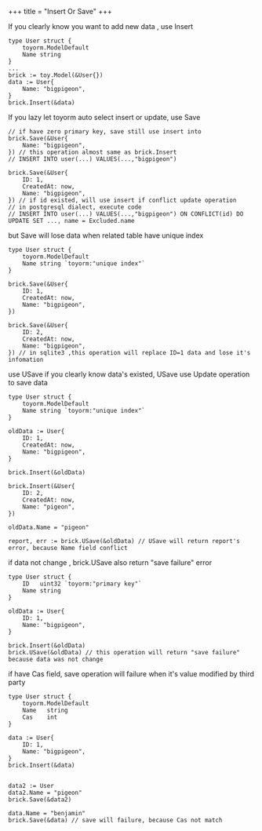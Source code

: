 +++
title = "Insert Or Save"
+++

If you clearly know you want to add new data , use Insert

```golang
type User struct {
	toyorm.ModelDefault
	Name string
}
...
brick := toy.Model(&User{})
data := User{
	Name: "bigpigeon",
}
brick.Insert(&data)
```

If you lazy let toyorm auto select insert or update, use Save

```golang
// if have zero primary key, save still use insert into
brick.Save(&User{
	Name: "bigpigeon",
}) // this operation almost same as brick.Insert
// INSERT INTO user(...) VALUES(...,"bigpigeon")

brick.Save(&User{
	ID: 1,
	CreatedAt: now,
	Name: "bigpigeon",
}) // if id existed, will use insert if conflict update operation
// in postgresql dialect, execute code
// INSERT INTO user(...) VALUES(...,"bigpigeon") ON CONFLICT(id) DO UPDATE SET ..., name = Excluded.name 
```

but Save will lose data when related table have unique index

```golang
type User struct {
	toyorm.ModelDefault
	Name string `toyorm:"unique index"`
}

brick.Save(&User{
	ID: 1,
	CreatedAt: now,
	Name: "bigpigeon",
}) 

brick.Save(&User{
	ID: 2,
	CreatedAt: now,
	Name: "bigpigeon",
}) // in sqlite3 ,this operation will replace ID=1 data and lose it's infomation

```

use USave if you clearly know data's existed, USave use Update operation to save data

```golang
type User struct {
	toyorm.ModelDefault
	Name string `toyorm:"unique index"`
}

oldData := User{
	ID: 1,
	CreatedAt: now,
	Name: "bigpigeon",
}

brick.Insert(&oldData) 

brick.Insert(&User{
	ID: 2,
	CreatedAt: now,
	Name: "pigeon",
})

oldData.Name = "pigeon"

report, err := brick.USave(&oldData) // USave will return report's error, because Name field conflict
```

if data not change , brick.USave also return "save failure" error

```golang
type User struct {
	ID   uint32 `toyorm:"primary key"`
	Name string 
}

oldData := User{
	ID: 1,
	Name: "bigpigeon",
}

brick.Insert(&oldData)
brick.USave(&oldData) // this operation will return "save failure" because data was not change
```

if have Cas field, save operation will failure when it's value modified by third party

```golang
type User struct {
	toyorm.ModelDefault
	Name   string
	Cas    int
}

data := User{
	ID: 1,
	Name: "bigpigeon",
}
brick.Insert(&data) 


data2 := User
data2.Name = "pigeon"
brick.Save(&data2)

data.Name = "benjamin"
brick.Save(&data) // save will failure, because Cas not match
```

